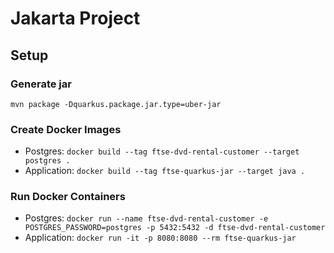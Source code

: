 # Jakarta Project

## Setup

### Generate jar

`mvn package -Dquarkus.package.jar.type=uber-jar`

### Create Docker Images

- Postgres:
`docker build --tag ftse-dvd-rental-customer --target postgres .`
- Application:
`docker build --tag ftse-quarkus-jar --target java .`

### Run Docker Containers

- Postgres:
`docker run --name ftse-dvd-rental-customer -e POSTGRES_PASSWORD=postgres -p 5432:5432 -d ftse-dvd-rental-customer`
- Application:
`docker run -it -p 8080:8080 --rm ftse-quarkus-jar`